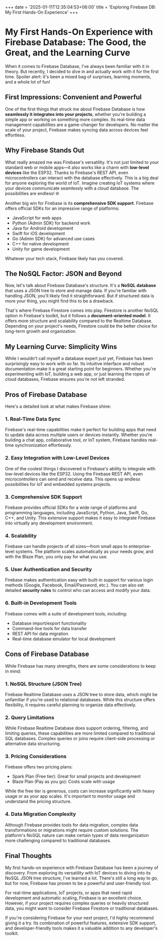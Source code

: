 +++
date = '2025-01-11T12:35:04:53+06:00'
title = 'Exploring Firebase DB: My First Hands-On Experience'
+++

# My First Hands-On Experience with Firebase Database: The Good, the Great, and the Learning Curve

When it comes to Firebase Database, I've always been familiar with it in theory. But recently, I decided to dive in and actually work with it for the first time. Spoiler alert: it's been a mixed bag of surprises, learning moments, and a whole lot of fun! 

## First Impressions: Convenient and Powerful

One of the first things that struck me about Firebase Database is how **seamlessly it integrates into your projects**, whether you're building a simple app or working on something more complex. Its real-time data management capabilities are a game-changer for developers. No matter the scale of your project, Firebase makes syncing data across devices feel effortless.

## Why Firebase Stands Out

What really amazed me was Firebase's versatility. It's not just limited to your standard web or mobile apps—it also works like a charm with **low-level devices** like the ESP32. Thanks to Firebase's REST API, even microcontrollers can interact with the database effectively. This is a big deal for anyone exploring the world of IoT. Imagine creating IoT systems where your devices communicate seamlessly with a cloud database. The possibilities are endless! 🌐

Another big win for Firebase is its **comprehensive SDK support**. Firebase offers official SDKs for an impressive range of platforms:
- JavaScript for web apps
- Python (Admin SDK) for backend work
- Java for Android development
- Swift for iOS development
- Go (Admin SDK) for advanced use cases
- C++ for native development
- Unity for game development

Whatever your tech stack, Firebase likely has you covered.

## The NoSQL Factor: JSON and Beyond

Now, let's talk about Firebase Database's structure. It's a **NoSQL database** that uses a JSON tree to store and manage data. If you're familiar with handling JSON, you'll likely find it straightforward. But if structured data is more your thing, you might find this to be a drawback.

That's where Firebase Firestore comes into play. Firestore is another NoSQL option in Firebase's toolkit, but it follows a **document-oriented model**. It offers more structure and scalability compared to the Realtime Database. Depending on your project's needs, Firestore could be the better choice for long-term growth and organization.

## My Learning Curve: Simplicity Wins

While I wouldn't call myself a database expert just yet, Firebase has been surprisingly easy to work with so far. Its intuitive interface and robust documentation make it a great starting point for beginners. Whether you're experimenting with IoT, building a web app, or just learning the ropes of cloud databases, Firebase ensures you're not left stranded.

## Pros of Firebase Database

Here's a detailed look at what makes Firebase shine:

### 1. Real-Time Data Sync
Firebase's real-time capabilities make it perfect for building apps that need to update data across multiple users or devices instantly. Whether you're building a chat app, collaborative tool, or IoT system, Firebase handles real-time synchronization effortlessly.

### 2. Easy Integration with Low-Level Devices
One of the coolest things I discovered is Firebase's ability to integrate with low-level devices like the ESP32. Using the Firebase REST API, even microcontrollers can send and receive data. This opens up endless possibilities for IoT and embedded systems projects.

### 3. Comprehensive SDK Support
Firebase provides official SDKs for a wide range of platforms and programming languages, including JavaScript, Python, Java, Swift, Go, C++, and Unity. This extensive support makes it easy to integrate Firebase into virtually any development environment.

### 4. Scalability
Firebase can handle projects of all sizes—from small apps to enterprise-level systems. The platform scales automatically as your needs grow, and with the Blaze Plan, you only pay for what you use.

### 5. User Authentication and Security
Firebase makes authentication easy with built-in support for various login methods (Google, Facebook, Email/Password, etc.). You can also set detailed **security rules** to control who can access and modify your data.

### 6. Built-in Development Tools
Firebase comes with a suite of development tools, including:
- Database import/export functionality
- Command-line tools for data transfer
- REST API for data migration
- Real-time database emulator for local development

## Cons of Firebase Database

While Firebase has many strengths, there are some considerations to keep in mind:

### 1. NoSQL Structure (JSON Tree)
Firebase Realtime Database uses a JSON tree to store data, which might be unfamiliar if you're used to relational databases. While this structure offers flexibility, it requires careful planning to organize data effectively.

### 2. Query Limitations
While Firebase Realtime Database does support ordering, filtering, and limiting queries, these capabilities are more limited compared to traditional SQL databases. Complex queries or joins require client-side processing or alternative data structuring.

### 3. Pricing Considerations
Firebase offers two pricing plans:
- Spark Plan (Free tier): Great for small projects and development
- Blaze Plan (Pay as you go): Costs scale with usage

While the free tier is generous, costs can increase significantly with heavy usage or as your app scales. It's important to monitor usage and understand the pricing structure.

### 4. Data Migration Complexity
Although Firebase provides tools for data migration, complex data transformations or migrations might require custom solutions. The platform's NoSQL nature can make certain types of data reorganization more challenging compared to traditional databases.

## Final Thoughts

My first hands-on experience with Firebase Database has been a journey of discovery. From exploring its versatility with IoT devices to diving into its NoSQL JSON tree structure, I've learned a lot. There's still a long way to go, but for now, Firebase has proven to be a powerful and user-friendly tool.

For real-time applications, IoT projects, or apps that need rapid development and automatic scaling, Firebase is an excellent choice. However, if your project requires complex queries or heavily structured data, you might want to consider Firebase Firestore or traditional databases.

If you're considering Firebase for your next project, I'd highly recommend giving it a try. Its combination of powerful features, extensive SDK support, and developer-friendly tools makes it a valuable addition to any developer's toolkit.

